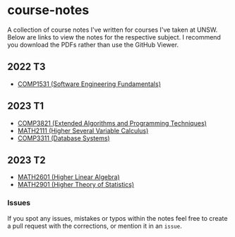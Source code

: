 # course-notes

A collection of course notes I've written for courses I've taken at UNSW. Below are links to view the notes for the respective subject. I recommend you download the PDFs rather than use the GitHub Viewer. 

## 2022 T3

- [COMP1531 (Software Engineering Fundamentals)](./comp1531/COMP1531.pdf)

## 2023 T1

- [COMP3821 (Extended Algorithms and Programming Techniques)](./comp3821/COMP3821.pdf)
- [MATH2111 (Higher Several Variable Calculus)](./math2111/MATH2111.pdf)
- [COMP3311 (Database Systems)](./comp3311/COMP3311.md)

## 2023 T2

- [MATH2601 (Higher Linear Algebra)](./math2601/MATH2601.pdf)
- [MATH2901 (Higher Theory of Statistics)](./math2901/MATH2901.pdf)

### Issues

If you spot any issues, mistakes or typos within the notes feel free to create a pull request with the corrections, or mention it in an `issue`.
